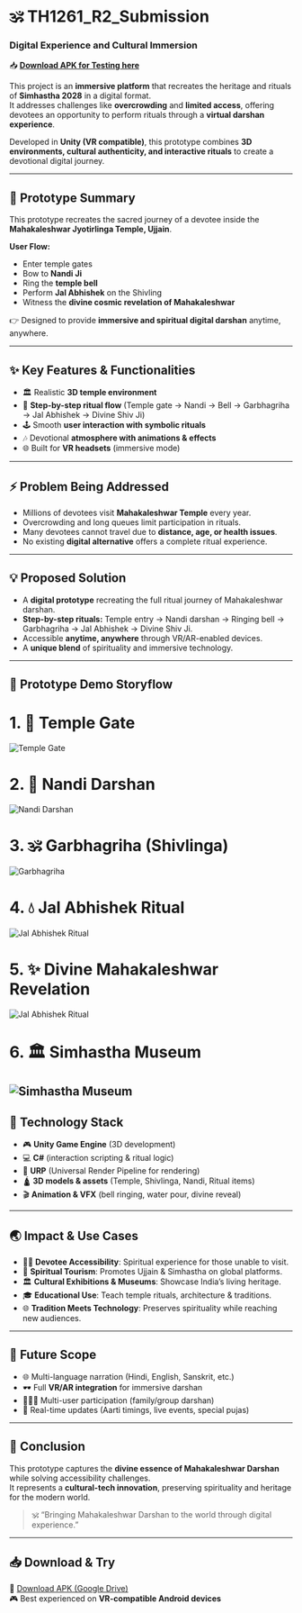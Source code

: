 # 🕉️ TH1261_R2_Submission  
### Digital Experience and Cultural Immersion  

📥 **[Download APK for Testing here](https://drive.google.com/file/d/12glqL9fe94lbT_0aMgv6x221HI1xal9Y/view?usp=sharing)**  

This project is an **immersive platform** that recreates the heritage and rituals of **Simhastha 2028** in a digital format.  
It addresses challenges like **overcrowding** and **limited access**, offering devotees an opportunity to perform rituals through a **virtual darshan experience**.  

Developed in **Unity (VR compatible)**, this prototype combines **3D environments, cultural authenticity, and interactive rituals** to create a devotional digital journey.  

---

## 📖 Prototype Summary
This prototype recreates the sacred journey of a devotee inside the **Mahakaleshwar Jyotirlinga Temple, Ujjain**.  

**User Flow:**  
- Enter temple gates  
- Bow to **Nandi Ji**  
- Ring the **temple bell**  
- Perform **Jal Abhishek** on the Shivling  
- Witness the **divine cosmic revelation of Mahakaleshwar**  

👉 Designed to provide **immersive and spiritual digital darshan** anytime, anywhere.  

---

## ✨ Key Features & Functionalities
- 🏛️ Realistic **3D temple environment**  
- 🔔 **Step-by-step ritual flow** (Temple gate → Nandi → Bell → Garbhagriha → Jal Abhishek → Divine Shiv Ji)  
- 🕹️ Smooth **user interaction with symbolic rituals**  
- 🎶 Devotional **atmosphere with animations & effects**  
- 🌐 Built for **VR headsets** (immersive mode)  

---

## ⚡ Problem Being Addressed
- Millions of devotees visit **Mahakaleshwar Temple** every year.  
- Overcrowding and long queues limit participation in rituals.  
- Many devotees cannot travel due to **distance, age, or health issues**.  
- No existing **digital alternative** offers a complete ritual experience.  

---

## 💡 Proposed Solution
- A **digital prototype** recreating the full ritual journey of Mahakaleshwar darshan.  
- **Step-by-step rituals:** Temple entry → Nandi darshan → Ringing bell → Garbhagriha → Jal Abhishek → Divine Shiv Ji.  
- Accessible **anytime, anywhere** through VR/AR-enabled devices.  
- A **unique blend** of spirituality and immersive technology.  

---

## 🧪 Prototype Demo Storyflow
# 1. 🚪 Temple Gate  
   ![Temple Gate](https://github.com/illusion099/TH1261_R2_Submission/blob/main/image/1.jpeg)
# 2. 🙏 Nandi Darshan  
   ![Nandi Darshan](https://github.com/illusion099/TH1261_R2_Submission/blob/main/image/2.jpeg)
# 3. 🕉️ Garbhagriha (Shivlinga)  
   ![Garbhagriha](https://github.com/illusion099/TH1261_R2_Submission/blob/main/image/3.jpeg)
# 4. 💧 Jal Abhishek Ritual  
   ![Jal Abhishek Ritual](https://github.com/illusion099/TH1261_R2_Submission/blob/main/image/4.jpeg)
# 5. ✨ Divine Mahakaleshwar Revelation
   ![Jal Abhishek Ritual](https://github.com/illusion099/TH1261_R2_Submission/blob/main/image/5.jpeg)
# 6. 🏛️ Simhastha Museum
   ![Simhastha Museum](https://github.com/illusion099/TH1261_R2_Submission/blob/main/image/6.jpeg)
---

## 🧰 Technology Stack
- 🎮 **Unity Game Engine** (3D development)  
- 💻 **C#** (interaction scripting & ritual logic)  
- 🎨 **URP** (Universal Render Pipeline for rendering)  
- 🛕 **3D models & assets** (Temple, Shivlinga, Nandi, Ritual items)  
- 🎬 **Animation & VFX** (bell ringing, water pour, divine reveal)  

---

## 🌏 Impact & Use Cases
- 🧘‍♂️ **Devotee Accessibility**: Spiritual experience for those unable to visit.  
- 🚀 **Spiritual Tourism**: Promotes Ujjain & Simhastha on global platforms.  
- 🏛️ **Cultural Exhibitions & Museums**: Showcase India’s living heritage.  
- 🎓 **Educational Use**: Teach temple rituals, architecture & traditions.  
- 🌐 **Tradition Meets Technology**: Preserves spirituality while reaching new audiences.  

---

## 🚀 Future Scope
- 🌐 Multi-language narration (Hindi, English, Sanskrit, etc.)  
- 🕶️ Full **VR/AR integration** for immersive darshan  
- 👨‍👩‍👧 Multi-user participation (family/group darshan)  
- 📡 Real-time updates (Aarti timings, live events, special pujas)  

---

## 🧠 Conclusion
This prototype captures the **divine essence of Mahakaleshwar Darshan** while solving accessibility challenges.  
It represents a **cultural-tech innovation**, preserving spirituality and heritage for the modern world.  

> 🕉️ “Bringing Mahakaleshwar Darshan to the world through digital experience.”  

---

## 📥 Download & Try
📱 [Download APK (Google Drive)](https://drive.google.com/file/d/12glqL9fe94lbT_0aMgv6x221HI1xal9Y/view?usp=sharing)  
🎮 Best experienced on **VR-compatible Android devices**  
